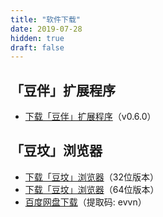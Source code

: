 ```yaml
---
title: "软件下载"
date: 2019-07-28
hidden: true
draft: false
---
```


## 「豆伴」扩展程序

- [下载「豆伴」扩展程序](tofu-0.6.0.zip)（v0.6.0）

## 「豆坟」浏览器

- [下载「豆坟」浏览器](doufen-x86.zip)（32位版本）
- [下载「豆坟」浏览器](doufen-x64.zip)（64位版本）
- [百度网盘下载](https://pan.baidu.com/s/1PceJVnh8t2H5XLHZ7x3Uig)（提取码: evvn）